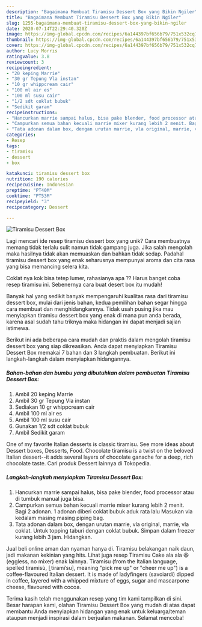 ```yaml
---
description: "Bagaimana Membuat Tiramisu Dessert Box yang Bikin Ngiler"
title: "Bagaimana Membuat Tiramisu Dessert Box yang Bikin Ngiler"
slug: 1255-bagaimana-membuat-tiramisu-dessert-box-yang-bikin-ngiler
date: 2020-07-14T22:29:40.320Z
image: https://img-global.cpcdn.com/recipes/6a144397bf656b79/751x532cq70/tiramisu-dessert-box-foto-resep-utama.jpg
thumbnail: https://img-global.cpcdn.com/recipes/6a144397bf656b79/751x532cq70/tiramisu-dessert-box-foto-resep-utama.jpg
cover: https://img-global.cpcdn.com/recipes/6a144397bf656b79/751x532cq70/tiramisu-dessert-box-foto-resep-utama.jpg
author: Lucy Morris
ratingvalue: 3.8
reviewcount: 3
recipeingredient:
- "20 keping Marrie"
- "30 gr Tepung Vla instan"
- "10 gr whippcream cair"
- "100 ml air es"
- "100 ml susu cair"
- "1/2 sdt coklat bubuk"
- "Sedikit garam"
recipeinstructions:
- "Hancurkan marrie sampai halus, bisa pake blender, food processor atau di tumbuk manual juga bisa."
- "Campurkan semua bahan kecuali marrie mixer kurang lebih 2 menit. Bagi 2 adonan. 1 adonan diberi coklat bubuk aduk rata lalu Masukan vla kedalam masing masing piping bag."
- "Tata adonan dalam box, dengan urutan marrie, vla original, marrie, vla coklat. Untuk topping taburi dengan coklat bubuk. Simpan dalam freezer kurang lebih 3 jam. Hidangkan."
categories:
- Resep
tags:
- tiramisu
- dessert
- box

katakunci: tiramisu dessert box 
nutrition: 190 calories
recipecuisine: Indonesian
preptime: "PT40M"
cooktime: "PT53M"
recipeyield: "3"
recipecategory: Dessert

---
```



![Tiramisu Dessert Box](https://img-global.cpcdn.com/recipes/6a144397bf656b79/751x532cq70/tiramisu-dessert-box-foto-resep-utama.jpg)

Lagi mencari ide resep tiramisu dessert box yang unik? Cara membuatnya memang tidak terlalu sulit namun tidak gampang juga. Jika salah mengolah maka hasilnya tidak akan memuaskan dan bahkan tidak sedap. Padahal tiramisu dessert box yang enak seharusnya mempunyai aroma dan cita rasa yang bisa memancing selera kita.

Coklat nya kok bisa tetep lumer, rahasianya apa ?? Harus banget coba resep tiramisu ini. Sebenernya cara buat desert box itu mudah!

Banyak hal yang sedikit banyak mempengaruhi kualitas rasa dari tiramisu dessert box, mulai dari jenis bahan, kedua pemilihan bahan segar hingga cara membuat dan menghidangkannya. Tidak usah pusing jika mau menyiapkan tiramisu dessert box yang enak di mana pun anda berada, karena asal sudah tahu triknya maka hidangan ini dapat menjadi sajian istimewa.


Berikut ini ada beberapa cara mudah dan praktis dalam mengolah tiramisu dessert box yang siap dikreasikan. Anda dapat menyiapkan Tiramisu Dessert Box memakai 7 bahan dan 3 langkah pembuatan. Berikut ini langkah-langkah dalam menyiapkan hidangannya.

<!--inarticleads1-->

##### Bahan-bahan dan bumbu yang dibutuhkan dalam pembuatan Tiramisu Dessert Box:

1. Ambil 20 keping Marrie
1. Ambil 30 gr Tepung Vla instan
1. Sediakan 10 gr whippcream cair
1. Ambil 100 ml air es
1. Ambil 100 ml susu cair
1. Gunakan 1/2 sdt coklat bubuk
1. Ambil Sedikit garam


One of my favorite Italian desserts is classic tiramisu. See more ideas about Dessert boxes, Desserts, Food. Chocolate tiramisu is a twist on the beloved Italian dessert--it adds several layers of chocolate ganache for a deep, rich chocolate taste. Cari produk Dessert lainnya di Tokopedia. 

<!--inarticleads2-->

##### Langkah-langkah menyiapkan Tiramisu Dessert Box:

1. Hancurkan marrie sampai halus, bisa pake blender, food processor atau di tumbuk manual juga bisa.
1. Campurkan semua bahan kecuali marrie mixer kurang lebih 2 menit. Bagi 2 adonan. 1 adonan diberi coklat bubuk aduk rata lalu Masukan vla kedalam masing masing piping bag.
1. Tata adonan dalam box, dengan urutan marrie, vla original, marrie, vla coklat. Untuk topping taburi dengan coklat bubuk. Simpan dalam freezer kurang lebih 3 jam. Hidangkan.


Jual beli online aman dan nyaman hanya di. Tiramisu belakangan naik daun, jadi makanan kekinian yang hits. Lihat juga resep Tiramisu Cake ala ala 😆 (eggless, no mixer) enak lainnya. Tiramisu (from the Italian language, spelled tiramisù, [ˌtiramiˈsu], meaning &#34;pick me up&#34; or &#34;cheer me up&#34;) is a coffee-flavoured Italian dessert. It is made of ladyfingers (savoiardi) dipped in coffee, layered with a whipped mixture of eggs, sugar and mascarpone cheese, flavoured with cocoa. 

Terima kasih telah menggunakan resep yang tim kami tampilkan di sini. Besar harapan kami, olahan Tiramisu Dessert Box yang mudah di atas dapat membantu Anda menyiapkan hidangan yang enak untuk keluarga/teman ataupun menjadi inspirasi dalam berjualan makanan. Selamat mencoba!
